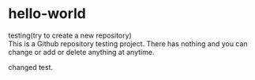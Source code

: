 # hello-world
testing(try to create a new repository)  
This is a Github repository testing project. There has nothing and you can change or add or delete anything at anytime.

 changed test.
